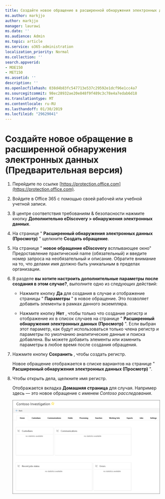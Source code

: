```yaml
---
title: Создайте новое обращение в расширенной обнаружения электронных данных (Предварительная версия)
ms.author: markjjo
author: markjjo
manager: laurawi
ms.date: ''
ms.audience: Admin
ms.topic: article
ms.service: o365-administration
localization_priority: Normal
ms.collection: ''
search.appverid:
- MOE150
- MET150
ms.assetid: ''
description: ''
ms.openlocfilehash: 038d4b83fc547713e537c29592e1dcf96e1cc4a7
ms.sourcegitcommit: 98ec28932ae20e848f9f489c3c78e4a7edab6d18
ms.translationtype: MT
ms.contentlocale: ru-RU
ms.lasthandoff: 01/30/2019
ms.locfileid: "29629041"
---
```

# <a name="create-a-new-case-in-advanced-ediscovery-preview"></a>Создайте новое обращение в расширенной обнаружения электронных данных (Предварительная версия)    

1. Перейдите по ссылке [https://protection.office.com](https://protection.office.com).
    
2. Войдите в Office 365 с помощью своей рабочей или учебной учетной записи.
    
3. В центре соответствия требованиям & безопасности нажмите кнопку **Дополнительно eDiscovery > обнаружения электронных данных**.
 
4. На странице " **Расширенный обнаружения электронных данных (Просмотр)** " щелкните **Создать обращение**.
    
5. На странице " **новое обращение eDiscovery** всплывающее окно" Предоставление практический name (обязательный) и введите номер запроса на необязательный и описание. Обратите внимание на то, что делами имя должно быть уникальным в пределах организации.

6. В разделе **вы хотите настроить дополнительные параметры после создания в этом случае?**, выполните одно из следующих действий:

    - Нажмите кнопку **Да** для создания в случае и отображение страницы " **Параметры** " в новое обращение. Это позволяет добавить элементы в рамках данного экземпляра.
    
    - Нажмите кнопку **Нет** , чтобы только что создание регистр и отображение их в список случаев на странице " **Расширенный обнаружения электронных данных (Просмотр)** ". Если выбран этот параметр, как будут использоваться только члена регистр и параметры по умолчанию аналитические данные и поиска добавлена. Вы можете добавить элементы или изменить параметры в любое время после создания обращения.

7. Нажмите кнопку **Сохранить** , чтобы создать регистр.

    Новое обращение отображается в списке вариантов на странице " **Расширенный обнаружения электронных данных (Просмотр)** ". 

8. Чтобы открыть дела, щелкните имя регистр. 

    Отображается вкладка **Домашняя страница** для случая. Например здесь — это новое обращение с именем *Contoso расследования*.

    ![Панели инструментов Главная для нового обращения в расширенной обнаружения электронных данных](../media/newAeDcase.png)
